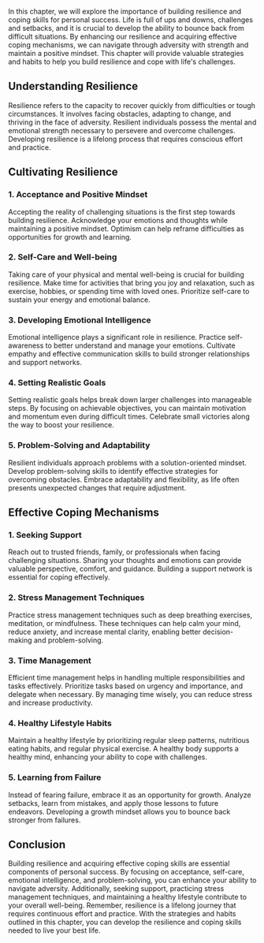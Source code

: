 
In this chapter, we will explore the importance of building resilience and coping skills for personal success. Life is full of ups and downs, challenges and setbacks, and it is crucial to develop the ability to bounce back from difficult situations. By enhancing our resilience and acquiring effective coping mechanisms, we can navigate through adversity with strength and maintain a positive mindset. This chapter will provide valuable strategies and habits to help you build resilience and cope with life's challenges.

Understanding Resilience
------------------------

Resilience refers to the capacity to recover quickly from difficulties or tough circumstances. It involves facing obstacles, adapting to change, and thriving in the face of adversity. Resilient individuals possess the mental and emotional strength necessary to persevere and overcome challenges. Developing resilience is a lifelong process that requires conscious effort and practice.

Cultivating Resilience
----------------------

### 1. Acceptance and Positive Mindset

Accepting the reality of challenging situations is the first step towards building resilience. Acknowledge your emotions and thoughts while maintaining a positive mindset. Optimism can help reframe difficulties as opportunities for growth and learning.

### 2. Self-Care and Well-being

Taking care of your physical and mental well-being is crucial for building resilience. Make time for activities that bring you joy and relaxation, such as exercise, hobbies, or spending time with loved ones. Prioritize self-care to sustain your energy and emotional balance.

### 3. Developing Emotional Intelligence

Emotional intelligence plays a significant role in resilience. Practice self-awareness to better understand and manage your emotions. Cultivate empathy and effective communication skills to build stronger relationships and support networks.

### 4. Setting Realistic Goals

Setting realistic goals helps break down larger challenges into manageable steps. By focusing on achievable objectives, you can maintain motivation and momentum even during difficult times. Celebrate small victories along the way to boost your resilience.

### 5. Problem-Solving and Adaptability

Resilient individuals approach problems with a solution-oriented mindset. Develop problem-solving skills to identify effective strategies for overcoming obstacles. Embrace adaptability and flexibility, as life often presents unexpected changes that require adjustment.

Effective Coping Mechanisms
---------------------------

### 1. Seeking Support

Reach out to trusted friends, family, or professionals when facing challenging situations. Sharing your thoughts and emotions can provide valuable perspective, comfort, and guidance. Building a support network is essential for coping effectively.

### 2. Stress Management Techniques

Practice stress management techniques such as deep breathing exercises, meditation, or mindfulness. These techniques can help calm your mind, reduce anxiety, and increase mental clarity, enabling better decision-making and problem-solving.

### 3. Time Management

Efficient time management helps in handling multiple responsibilities and tasks effectively. Prioritize tasks based on urgency and importance, and delegate when necessary. By managing time wisely, you can reduce stress and increase productivity.

### 4. Healthy Lifestyle Habits

Maintain a healthy lifestyle by prioritizing regular sleep patterns, nutritious eating habits, and regular physical exercise. A healthy body supports a healthy mind, enhancing your ability to cope with challenges.

### 5. Learning from Failure

Instead of fearing failure, embrace it as an opportunity for growth. Analyze setbacks, learn from mistakes, and apply those lessons to future endeavors. Developing a growth mindset allows you to bounce back stronger from failures.

Conclusion
----------

Building resilience and acquiring effective coping skills are essential components of personal success. By focusing on acceptance, self-care, emotional intelligence, and problem-solving, you can enhance your ability to navigate adversity. Additionally, seeking support, practicing stress management techniques, and maintaining a healthy lifestyle contribute to your overall well-being. Remember, resilience is a lifelong journey that requires continuous effort and practice. With the strategies and habits outlined in this chapter, you can develop the resilience and coping skills needed to live your best life.

